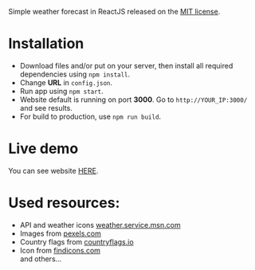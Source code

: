 Simple weather forecast in ReactJS released on the [MIT license](https://choosealicense.com/licenses/mit/).<br>

# Installation

* Download files and/or put on your server, then install all required dependencies using `npm install`.
* Change **URL** in `config.json`.
* Run app using `npm start`.
* Website default is running on port **3000**. Go to `http://YOUR_IP:3000/` and see results.
* For build to production, use `npm run build`.

# Live demo
You can see website [HERE](https://weather-forecast-reactjs.herokuapp.com/).

# Used resources:
* API and weather icons [weather.service.msn.com](https://weather.service.msn.com)
* Images from [pexels.com](https://www.pexels.com/)
* Country flags from [countryflags.io](https://www.countryflags.io)
* Icon from [findicons.com](https://findicons.com/icon/44334/sunny_period)
<br>and others...
